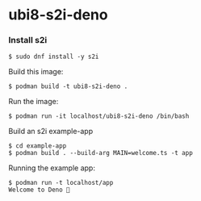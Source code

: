 # ubi8-s2i-deno

### Install s2i
```console
$ sudo dnf install -y s2i
```

Build this image:
```console
$ podman build -t ubi8-s2i-deno .
```

Run the image:
```console
$ podman run -it localhost/ubi8-s2i-deno /bin/bash
```

Build an s2i example-app
```console
$ cd example-app
$ podman build . --build-arg MAIN=welcome.ts -t app
```
Running the example app:
```console
$ podman run -t localhost/app 
Welcome to Deno 🦕
```
